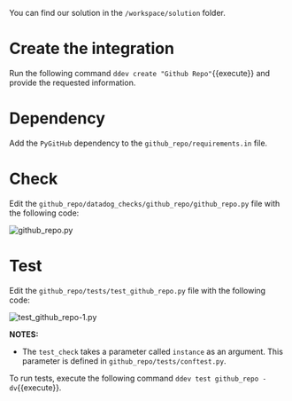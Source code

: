 You can find our solution in the `/workspace/solution` folder.

# Create the integration 

Run the following command `ddev create "Github Repo"`{{execute}} and provide the requested information.

# Dependency

Add the `PyGitHub` dependency to the `github_repo/requirements.in` file.

# Check

Edit the `github_repo/datadog_checks/github_repo/github_repo.py` file with the following code:

![github_repo.py](https://raw.githubusercontent.com/gzussa/katacoda/master/dd-workshop-dash-2019/assets/github_repo-1.png)

# Test

Edit the `github_repo/tests/test_github_repo.py` file with the following code:

![test_github_repo-1.py](https://raw.githubusercontent.com/gzussa/katacoda/master/dd-workshop-dash-2019/assets/test_github_repo-1.png)

__NOTES:__

- The `test_check` takes a parameter called `instance` as an argument. This parameter is defined in `github_repo/tests/conftest.py`.

To run tests, execute the following command `ddev test github_repo -dv`{{execute}}.